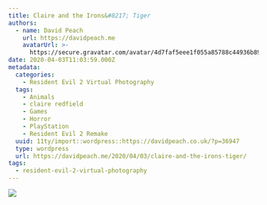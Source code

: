 ```yaml
---
title: Claire and the Irons&#8217; Tiger
authors:
  - name: David Peach
    url: https://davidpeach.me
    avatarUrl: >-
      https://secure.gravatar.com/avatar/4d7faf5eee1f055a85788c44936b8995eaab6dfb004e7854ec747ccb272e91ee?s=96&d=mm&r=g
date: 2020-04-03T11:03:59.000Z
metadata:
  categories:
    - Resident Evil 2 Virtual Photography
  tags:
    - Animals
    - claire redfield
    - Games
    - Horror
    - PlayStation
    - Resident Evil 2 Remake
  uuid: 11ty/import::wordpress::https://davidpeach.co.uk/?p=36947
  type: wordpress
  url: https://davidpeach.me/2020/04/03/claire-and-the-irons-tiger/
tags:
  - resident-evil-2-virtual-photography
---
```

[![](/assets/Claire-Redfield-and-the-stuffe-Pk1tTj4QzfQz.jpg)](/assets/Claire-Redfield-and-the-stuffe-Pk1tTj4QzfQz.jpg)